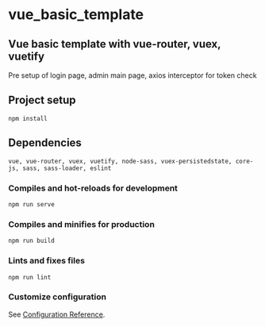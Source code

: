 # vue_basic_template

## Vue basic template with vue-router, vuex, vuetify

Pre setup of login page, admin main page, axios interceptor for token check

## Project setup
```
npm install
```

## Dependencies
```
vue, vue-router, vuex, vuetify, node-sass, vuex-persistedstate, core-js, sass, sass-loader, eslint
```

### Compiles and hot-reloads for development
```
npm run serve
```

### Compiles and minifies for production
```
npm run build
```

### Lints and fixes files
```
npm run lint
```



### Customize configuration
See [Configuration Reference](https://cli.vuejs.org/config/).
